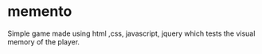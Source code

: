 # memento
Simple game made using html ,css, javascript, jquery which tests the visual memory of the player.
